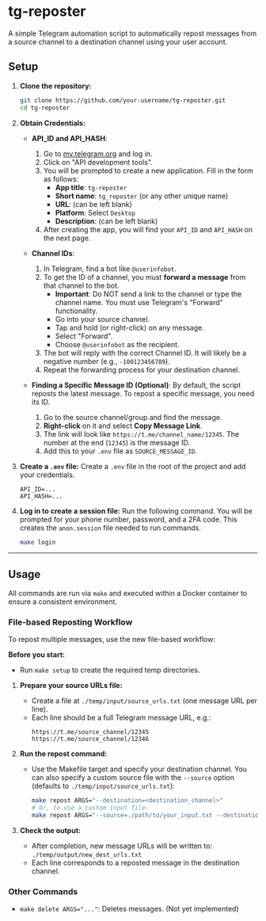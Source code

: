 # tg-reposter

A simple Telegram automation script to automatically repost messages from a source channel to a destination channel using your user account.

## Setup

1.  **Clone the repository:**
    ```bash
    git clone https://github.com/your-username/tg-reposter.git
    cd tg-reposter
    ```

2.  **Obtain Credentials:**
    *   **API_ID and API_HASH**:
        1.  Go to [my.telegram.org](https://my.telegram.org) and log in.
        2.  Click on "API development tools".
        3.  You will be prompted to create a new application. Fill in the form as follows:
            - **App title**: `tg-reposter`
            - **Short name**: `tg_reposter` (or any other unique name)
            - **URL**: (can be left blank)
            - **Platform**: Select `Desktop`
            - **Description**: (can be left blank)
        4.  After creating the app, you will find your `API_ID` and `API_HASH` on the next page.
    *   **Channel IDs**:
        1.  In Telegram, find a bot like `@userinfobot`.
        2.  To get the ID of a channel, you must **forward a message** from that channel to the bot.
            - **Important**: Do NOT send a link to the channel or type the channel name. You must use Telegram's "Forward" functionality.
            - Go into your source channel.
            - Tap and hold (or right-click) on any message.
            - Select "Forward".
            - Choose `@userinfobot` as the recipient.
        3.  The bot will reply with the correct Channel ID. It will likely be a negative number (e.g., `-100123456789`).
        4.  Repeat the forwarding process for your destination channel.

    *   **Finding a Specific Message ID (Optional)**:
        By default, the script reposts the latest message. To repost a specific message, you need its ID.
        1.  Go to the source channel/group and find the message.
        2.  **Right-click** on it and select **Copy Message Link**.
        3.  The link will look like `https://t.me/channel_name/12345`. The number at the end (`12345`) is the message ID.
        4.  Add this to your `.env` file as `SOURCE_MESSAGE_ID`.

3.  **Create a `.env` file:**
    Create a `.env` file in the root of the project and add your credentials.
    ```
    API_ID=...
    API_HASH=...
    ```

4.  **Log in to create a session file:**
    Run the following command. You will be prompted for your phone number, password, and a 2FA code. This creates the `anon.session` file needed to run commands.
    ```bash
    make login
    ```

---

## Usage

All commands are run via `make` and executed within a Docker container to ensure a consistent environment.

### File-based Reposting Workflow

To repost multiple messages, use the new file-based workflow:

**Before you start:**
- Run `make setup` to create the required temp directories.

1. **Prepare your source URLs file:**
   - Create a file at `./temp/input/source_urls.txt` (one message URL per line).
   - Each line should be a full Telegram message URL, e.g.:
     ```
     https://t.me/source_channel/12345
     https://t.me/source_channel/12346
     ```

2. **Run the repost command:**
   - Use the Makefile target and specify your destination channel. You can also specify a custom source file with the `--source` option (defaults to `./temp/input/source_urls.txt`):
     ```bash
     make repost ARGS="--destination=<destination_channel>"
     # Or, to use a custom input file:
     make repost ARGS="--source=./path/to/your_input.txt --destination=<destination_channel>"
     ```

3. **Check the output:**
   - After completion, new message URLs will be written to:
     `./temp/output/new_dest_urls.txt`
   - Each line corresponds to a reposted message in the destination channel.

### Other Commands

*   `make delete ARGS="..."`: Deletes messages. (Not yet implemented)